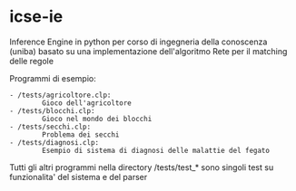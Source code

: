 icse-ie
=======

Inference Engine in python per corso di ingegneria della conoscenza (uniba)
basato su una implementazione dell'algoritmo Rete per il matching delle regole

Programmi di esempio:

	- /tests/agricoltore.clp:
			Gioco dell'agricoltore
	- /tests/blocchi.clp:
			Gioco nel mondo dei blocchi
	- /tests/secchi.clp:
			Problema dei secchi
	- /tests/diagnosi.clp:
			Esempio di sistema di diagnosi delle malattie del fegato

Tutti gli altri programmi nella directory /tests/test_* sono singoli test su
funzionalita' del sistema e del parser